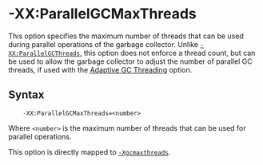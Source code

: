 <!--
* Copyright (c) 2017, 2022 IBM Corp. and others
*
* This program and the accompanying materials are made
* available under the terms of the Eclipse Public License 2.0
* which accompanies this distribution and is available at
* https://www.eclipse.org/legal/epl-2.0/ or the Apache
* License, Version 2.0 which accompanies this distribution and
* is available at https://www.apache.org/licenses/LICENSE-2.0.
*
* This Source Code may also be made available under the
* following Secondary Licenses when the conditions for such
* availability set forth in the Eclipse Public License, v. 2.0
* are satisfied: GNU General Public License, version 2 with
* the GNU Classpath Exception [1] and GNU General Public
* License, version 2 with the OpenJDK Assembly Exception [2].
*
* [1] https://www.gnu.org/software/classpath/license.html
* [2] http://openjdk.java.net/legal/assembly-exception.html
*
* SPDX-License-Identifier: EPL-2.0 OR Apache-2.0 OR GPL-2.0 WITH
* Classpath-exception-2.0 OR LicenseRef-GPL-2.0 WITH Assembly-exception
-->

# -XX:ParallelGCMaxThreads

This option specifies the maximum number of threads that can be used during parallel operations of the garbage collector. Unlike [`-XX:ParallelGCThreads`](xxparallelgcthreads.md), this option does not enforce a thread count, but can be used to allow the garbage collector to adjust the number of parallel GC threads, if used with the [Adaptive GC Threading](xxadaptivegcthreading.md) option.

## Syntax

        -XX:ParallelGCMaxThreads=<number>

Where `<number>` is the maximum number of threads that can be used for parallel operations.

This option is directly mapped to [`-Xgcmaxthreads`](xgcmaxthreads.md).

<!-- ==== END OF TOPIC ==== xxparallelgcmaxthreads.md ==== -->
